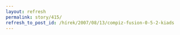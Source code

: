```yaml
---
layout: refresh
permalink: story/415/
refresh_to_post_id: /hírek/2007/08/13/compiz-fusion-0-5-2-kiads
---
```

